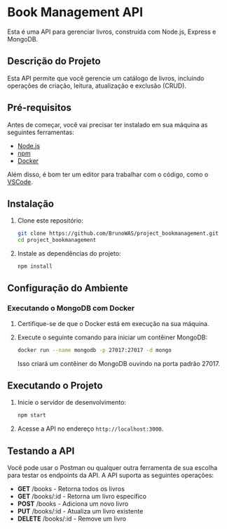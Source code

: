 
# Book Management API

Esta é uma API para gerenciar livros, construída com Node.js, Express e MongoDB.

## Descrição do Projeto

Esta API permite que você gerencie um catálogo de livros, incluindo operações de criação, leitura, atualização e exclusão (CRUD).

## Pré-requisitos

Antes de começar, você vai precisar ter instalado em sua máquina as seguintes ferramentas:

- [Node.js](https://nodejs.org/en/)
- [npm](https://www.npmjs.com/)
- [Docker](https://www.docker.com/get-started)

Além disso, é bom ter um editor para trabalhar com o código, como o [VSCode](https://code.visualstudio.com/).

## Instalação

1. Clone este repositório:

   ```bash
   git clone https://github.com/BrunoWAS/project_bookmanagement.git
   cd project_bookmanagement
   ```

2. Instale as dependências do projeto:

   ```bash
   npm install
   ```

## Configuração do Ambiente

### Executando o MongoDB com Docker

1. Certifique-se de que o Docker está em execução na sua máquina.

2. Execute o seguinte comando para iniciar um contêiner MongoDB:

   ```bash
   docker run --name mongodb -p 27017:27017 -d mongo
   ```

   Isso criará um contêiner do MongoDB ouvindo na porta padrão 27017.


## Executando o Projeto

1. Inicie o servidor de desenvolvimento:

   ```bash
   npm start
   ```

2. Acesse a API no endereço `http://localhost:3000`.

## Testando a API

Você pode usar o Postman ou qualquer outra ferramenta de sua escolha para testar os endpoints da API. A API suporta as seguintes operações:

- **GET** /books - Retorna todos os livros
- **GET** /books/:id - Retorna um livro específico
- **POST** /books - Adiciona um novo livro
- **PUT** /books/:id - Atualiza um livro existente
- **DELETE** /books/:id - Remove um livro


